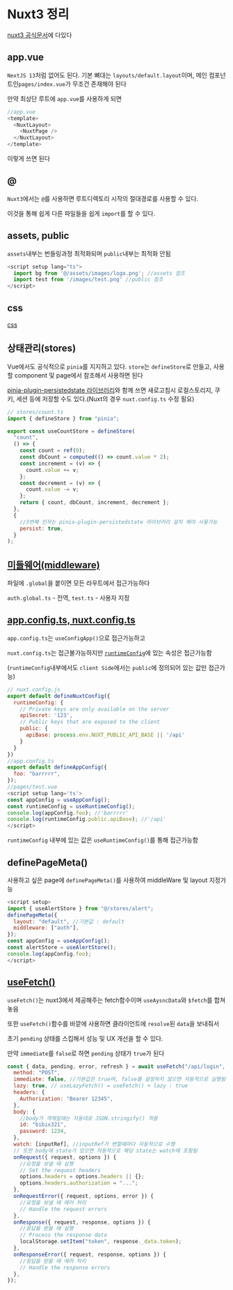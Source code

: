# Nuxt3 정리

[nuxt3 공식문서](https://nuxt.com/docs/getting-started/introduction)에 다있다

## app.vue

`NextJS 13`처럼 없어도 된다. 기본 뼈대는 `layouts/default.layout`이며, 메인 컴포넌트인`pages/index.vue`가 무조건 존재해야 된다

만약 최상단 루트에 `app.vue`를 사용하게 되면

```javascript
//app.vue
<template>
  <NuxtLayout>
    <NuxtPage />
  </NuxtLayout>
</template>
```

이렇게 쓰면 된다

## @

`Nuxt3`에서는 `@`를 사용하면 루트디렉토리 시작의 절대경로를 사용할 수 있다.

이것을 통해 쉽게 다른 파일들을 쉽게 `import`를 할 수 있다.

## assets, public

`assets`내부는 번들링과정 최적화되며 `public`내부는 최적화 안됨

```javascript
<script setup lang="ts">
  import bg from '@/assets/images/logo.png'; //assets 참조 
  import test from '/images/test.png' //public 참조
</script>
```

## css

[css](https://nuxt.com/docs/api/configuration/nuxt-config#css)

## 상태관리(stores)

Vue에서도 공식적으로 `pinia`를 지지하고 있다.
`store`는 `defineStore`로 만들고, 사용할 component 및 page에서 참조해서 사용하면 된다

[pinia-plugin-persistedstate 라이브러리](https://prazdevs.github.io/pinia-plugin-persistedstate/frameworks/nuxt-3.html)와 함께 쓰면 새로고침시 로컬스토리지, 쿠키, 세션 등에 저장할 수도 있다.(Nuxt의 경우 `nuxt.config.ts` 수정 필요)

```javascript
// stores/count.ts
import { defineStore } from "pinia";

export const useCountStore = defineStore(
  "count",
  () => {
    const count = ref(0);
    const dbCount = computed(() => count.value * 2);
    const increment = (v) => {
      count.value += v;
    };
    const decrement = (v) => {
      count.value -= v;
    };
    return { count, dbCount, increment, decrement };
  },
  {
    //3번째 인자는 pinia-plugin-persistedstate 라이브러리 설치 해야 사용가능
    persist: true,
  }
);
```

## [미들웨어(middleware)](https://nuxt.com/docs/guide/directory-structure/middleware)

파일에 `.global`을 붙이면 모든 라우트에서 접근가능하다

`auth.global.ts` - 전역, `test.ts` - 사용자 지정

## [app.config.ts, nuxt.config.ts](https://nuxt.com/docs/getting-started/configuration)

`app.config.ts`는 `useConfigApp()`으로 접근가능하고

`nuxt.config.ts`는 접근불가능하지만 [`runtimeConfig`](https://nuxt.com/docs/api/configuration/nuxt-config#runtimeconfig)에 있는 속성은 접근가능함

(`runtimeConfig`내부에서도 `client Side`에서는 `public`에 정의되어 있는 값만 접근가능)

```javascript
// nuxt.config.js
export default defineNuxtConfig({
  runtimeConfig: {
    // Private keys are only available on the server
    apiSecret: '123',
    // Public keys that are exposed to the client
    public: {
      apiBase: process.env.NUXT_PUBLIC_API_BASE || '/api'
    }
  }
})
//app.config.ts
export default defineAppConfig({
  foo: "barrrrr",
});
//pages/test.vue
<script setup lang='ts'>
const appConfig = useAppConfig();
const runtimeConfig = useRuntimeConfig();
console.log(appConfig.foo); //'barrrrr'
console.log(runtimeConfig.public.apiBase); //'/api'
</script>
```

`runtimeConfig` 내부에 있는 값은 `useRuntimeConfig()`를 통해 접근가능함

## definePageMeta()

사용하고 싶은 page에 `definePageMeta()`를 사용하여 middleWare 및 layout 지정가능

```javascript
<script setup>
import { useAlertStore } from "@/stores/alert";
definePageMeta({
  layout: "default", //기본값 : default
  middleware: ["auth"],
});
const appConfig = useAppConfig();
const alertStore = useAlertStore();
console.log(appConfig.foo);
</script>
```

## [useFetch()](https://nuxt.com/docs/api/composables/use-fetch)

`useFetch()`는 nuxt3에서 제공해주는 fetch함수이며 `useAysncData`와 `$fetch`를 합쳐놓음

또한 `useFetch()`함수를 바깥에 사용하면 클라이언트에 `resolve`된 `data`을 보내줘서

초기 `pending` 상태를 스킵해서 성능 및 UX 개선을 할 수 있다.

만약 `immediate`를 `false`로 하면 `pending` 상태가 `true`가 된다

```javascript
const { data, pending, error, refresh } = await useFetch("/api/login", {
  method: "POST",
  immediate: false, //기본값은 true며, false를 설정하지 않으면 자동적으로 실행됨
  lazy: true, // useLazyFetch() = useFetch() + lazy : true
  headers: {
    Authorization: "Bearer 12345",
  },
  body: {
    //body가 객체일때는 자동대로 JSON.stringify() 적용
    id: "bibix321",
    password: 1234,
  },
  watch: [inputRef], //inputRef가 변할때마다 자동적으로 수행
  // 또한 body에 state가 있으면 자동적으로 해당 state는 watch에 포함됨
  onRequest({ request, options }) {
    //요청을 보낼 때 실행
    // Set the request headers
    options.headers = options.headers || {};
    options.headers.authorization = "...";
  },
  onRequestError({ request, options, error }) {
    //요청을 보낼 때 에러 처리
    // Handle the request errors
  },
  onResponse({ request, response, options }) {
    //응답을 받을 때 실행
    // Process the response data
    localStorage.setItem("token", response._data.token);
  },
  onResponseError({ request, response, options }) {
    //응답을 받을 때 에러 처리
    // Handle the response errors
  },
});
```
